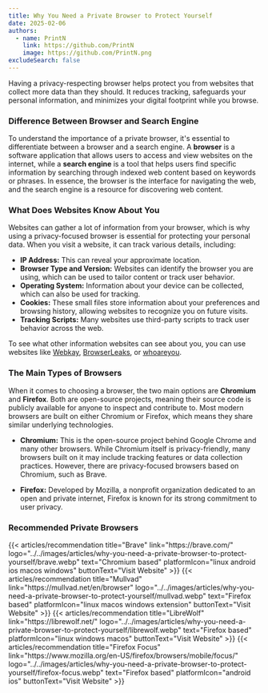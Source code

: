 ```yaml
---
title: Why You Need a Private Browser to Protect Yourself
date: 2025-02-06
authors:
  - name: PrintN
    link: https://github.com/PrintN
    image: https://github.com/PrintN.png
excludeSearch: false
---
```

Having a privacy-respecting browser helps protect you from websites that collect more data than they should. It reduces tracking, safeguards your personal information, and minimizes your digital footprint while you browse.

### Difference Between Browser and Search Engine
To understand the importance of a private browser, it's essential to differentiate between a browser and a search engine. A **browser** is a software application that allows users to access and view websites on the internet, while a **search engine** is a tool that helps users find specific information by searching through indexed web content based on keywords or phrases. In essence, the browser is the interface for navigating the web, and the search engine is a resource for discovering web content.

### What Does Websites Know About You
Websites can gather a lot of information from your browser, which is why using a privacy-focused browser is essential for protecting your personal data. When you visit a website, it can track various details, including:
- **IP Address:** This can reveal your approximate location.
- **Browser Type and Version:** Websites can identify the browser you are using, which can be used to tailor content or track user behavior.
- **Operating System:** Information about your device can be collected, which can also be used for tracking.
- **Cookies:** These small files store information about your preferences and browsing history, allowing websites to recognize you on future visits.
- **Tracking Scripts:** Many websites use third-party scripts to track user behavior across the web.
 
To see what other information websites can see about you, you can use websites like [Webkay](https://webkay.robinlinus.com), [BrowserLeaks](https://browserleaks.com), or [whoareyou](https://printn.github.io/whoareyou).

### The Main Types of Browsers
When it comes to choosing a browser, the two main options are **Chromium** and **Firefox**. Both are open-source projects, meaning their source code is publicly available for anyone to inspect and contribute to. Most modern browsers are built on either Chromium or Firefox, which means they share similar underlying technologies.

- **Chromium:** This is the open-source project behind Google Chrome and many other browsers. While Chromium itself is privacy-friendly, many browsers built on it may include tracking features or data collection practices. However, there are privacy-focused browsers based on Chromium, such as Brave.

- **Firefox:** Developed by Mozilla, a nonprofit organization dedicated to an open and private internet, Firefox is known for its strong commitment to user privacy.

### Recommended Private Browsers
<div class="recommendations">
  <div class="grid">
    {{< articles/recommendation title="Brave" link="https://brave.com/" logo="../../images/articles/why-you-need-a-private-browser-to-protect-yourself/brave.webp" text="Chromium based" platformIcon="linux android ios macos windows" buttonText="Visit Website" >}}
    {{< articles/recommendation title="Mullvad" link="https://mullvad.net/en/browser" logo="../../images/articles/why-you-need-a-private-browser-to-protect-yourself/mullvad.webp" text="Firefox based" platformIcon="linux macos windows extension" buttonText="Visit Website" >}}
    {{< articles/recommendation title="LibreWolf" link="https://librewolf.net/" logo="../../images/articles/why-you-need-a-private-browser-to-protect-yourself/librewolf.webp" text="Firefox based" platformIcon="linux windows macos" buttonText="Visit Website" >}}
    {{< articles/recommendation title="Firefox Focus" link="https://www.mozilla.org/en-US/firefox/browsers/mobile/focus/" logo="../../images/articles/why-you-need-a-private-browser-to-protect-yourself/firefox-focus.webp" text="Firefox based" platformIcon="android ios" buttonText="Visit Website" >}}
  </div>
</div>